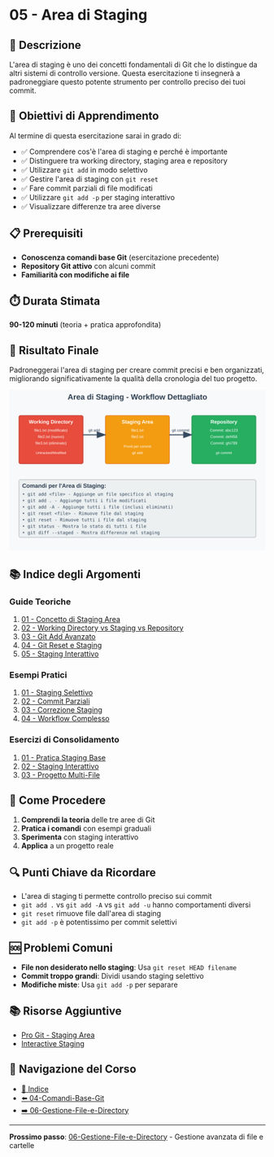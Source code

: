 # 05 - Area di Staging

## 📖 Descrizione

L'area di staging è uno dei concetti fondamentali di Git che lo distingue da altri sistemi di controllo versione. Questa esercitazione ti insegnerà a padroneggiare questo potente strumento per controllo preciso dei tuoi commit.

## 🎯 Obiettivi di Apprendimento

Al termine di questa esercitazione sarai in grado di:

- ✅ Comprendere cos'è l'area di staging e perché è importante
- ✅ Distinguere tra working directory, staging area e repository
- ✅ Utilizzare `git add` in modo selettivo
- ✅ Gestire l'area di staging con `git reset`
- ✅ Fare commit parziali di file modificati
- ✅ Utilizzare `git add -p` per staging interattivo
- ✅ Visualizzare differenze tra aree diverse

## 📋 Prerequisiti

- **Conoscenza comandi base Git** (esercitazione precedente)
- **Repository Git attivo** con alcuni commit
- **Familiarità con modifiche ai file**

## ⏱️ Durata Stimata

**90-120 minuti** (teoria + pratica approfondita)

## 🎯 Risultato Finale

Padroneggerai l'area di staging per creare commit precisi e ben organizzati, migliorando significativamente la qualità della cronologia del tuo progetto.

![Staging Area Workflow](./esempi/immagini/staging-workflow.png)

## 📚 Indice degli Argomenti

### Guide Teoriche
1. [01 - Concetto di Staging Area](./guide/01-concetto-staging.md)
2. [02 - Working Directory vs Staging vs Repository](./guide/02-tre-aree-git.md)
3. [03 - Git Add Avanzato](./guide/03-git-add-avanzato.md)
4. [04 - Git Reset e Staging](./guide/04-git-reset-staging.md)
5. [05 - Staging Interattivo](./guide/05-staging-interattivo.md)

### Esempi Pratici
1. [01 - Staging Selettivo](./esempi/01-staging-selettivo.md)
2. [02 - Commit Parziali](./esempi/02-commit-parziali.md)
3. [03 - Correzione Staging](./esempi/03-correzione-staging.md)
4. [04 - Workflow Complesso](./esempi/04-workflow-complesso.md)

### Esercizi di Consolidamento
1. [01 - Pratica Staging Base](./esercizi/01-pratica-staging-base.md)
2. [02 - Staging Interattivo](./esercizi/02-staging-interattivo.md)
3. [03 - Progetto Multi-File](./esercizi/03-progetto-multi-file.md)

## 🚀 Come Procedere

1. **Comprendi la teoria** delle tre aree di Git
2. **Pratica i comandi** con esempi graduali
3. **Sperimenta** con staging interattivo
4. **Applica** a un progetto reale

## 🔍 Punti Chiave da Ricordare

- L'area di staging ti permette controllo preciso sui commit
- `git add .` vs `git add -A` vs `git add -u` hanno comportamenti diversi
- `git reset` rimuove file dall'area di staging
- `git add -p` è potentissimo per commit selettivi

## 🆘 Problemi Comuni

- **File non desiderato nello staging**: Usa `git reset HEAD filename`
- **Commit troppo grandi**: Dividi usando staging selettivo
- **Modifiche miste**: Usa `git add -p` per separare

## 📚 Risorse Aggiuntive

- [Pro Git - Staging Area](https://git-scm.com/book/en/v2/Getting-Started-What-is-Git%3F)
- [Interactive Staging](https://git-scm.com/book/en/v2/Git-Tools-Interactive-Staging)

## 🔄 Navigazione del Corso

- [📑 Indice](../README.md)
- [⬅️ 04-Comandi-Base-Git](../04-Comandi-Base-Git/README.md)
- [➡️ 06-Gestione-File-e-Directory](../06-Gestione-File-e-Directory/README.md)

---

**Prossimo passo**: [06-Gestione-File-e-Directory](../06-Gestione-File-e-Directory/README.md) - Gestione avanzata di file e cartelle
